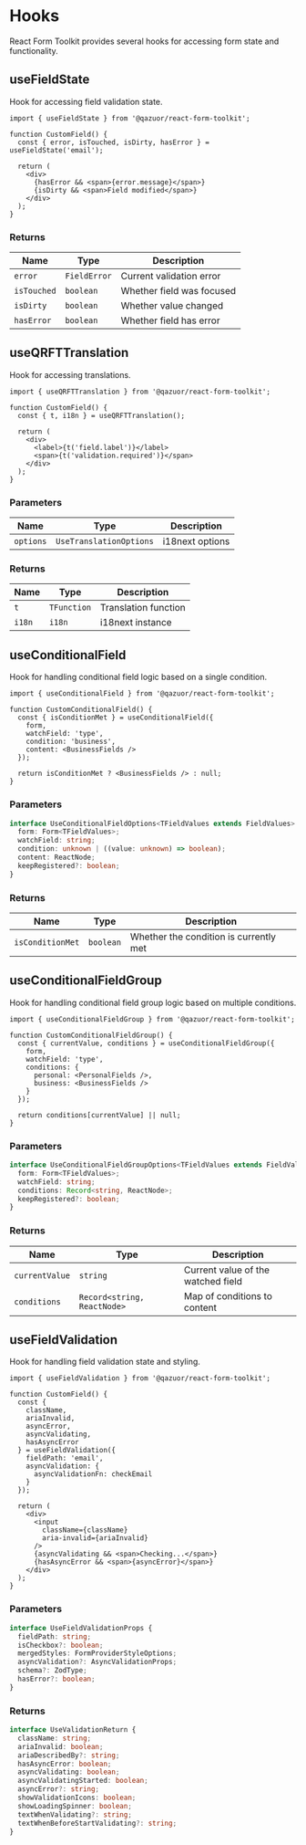 # Hooks

React Form Toolkit provides several hooks for accessing form state and functionality.

## useFieldState

Hook for accessing field validation state.

```tsx
import { useFieldState } from '@qazuor/react-form-toolkit';

function CustomField() {
  const { error, isTouched, isDirty, hasError } = useFieldState('email');

  return (
    <div>
      {hasError && <span>{error.message}</span>}
      {isDirty && <span>Field modified</span>}
    </div>
  );
}
```

### Returns

| Name | Type | Description |
|------|------|-------------|
| `error` | `FieldError` | Current validation error |
| `isTouched` | `boolean` | Whether field was focused |
| `isDirty` | `boolean` | Whether value changed |
| `hasError` | `boolean` | Whether field has error |

## useQRFTTranslation

Hook for accessing translations.

```tsx
import { useQRFTTranslation } from '@qazuor/react-form-toolkit';

function CustomField() {
  const { t, i18n } = useQRFTTranslation();

  return (
    <div>
      <label>{t('field.label')}</label>
      <span>{t('validation.required')}</span>
    </div>
  );
}
```

### Parameters

| Name | Type | Description |
|------|------|-------------|
| `options` | `UseTranslationOptions` | i18next options |

### Returns

| Name | Type | Description |
|------|------|-------------|
| `t` | `TFunction` | Translation function |
| `i18n` | `i18n` | i18next instance |

## useConditionalField

Hook for handling conditional field logic based on a single condition.

```tsx
import { useConditionalField } from '@qazuor/react-form-toolkit';

function CustomConditionalField() {
  const { isConditionMet } = useConditionalField({
    form,
    watchField: 'type',
    condition: 'business',
    content: <BusinessFields />
  });

  return isConditionMet ? <BusinessFields /> : null;
}
```

### Parameters

```typescript
interface UseConditionalFieldOptions<TFieldValues extends FieldValues> {
  form: Form<TFieldValues>;
  watchField: string;
  condition: unknown | ((value: unknown) => boolean);
  content: ReactNode;
  keepRegistered?: boolean;
}
```

### Returns

| Name | Type | Description |
|------|------|-------------|
| `isConditionMet` | `boolean` | Whether the condition is currently met |

## useConditionalFieldGroup

Hook for handling conditional field group logic based on multiple conditions.

```tsx
import { useConditionalFieldGroup } from '@qazuor/react-form-toolkit';

function CustomConditionalFieldGroup() {
  const { currentValue, conditions } = useConditionalFieldGroup({
    form,
    watchField: 'type',
    conditions: {
      personal: <PersonalFields />,
      business: <BusinessFields />
    }
  });

  return conditions[currentValue] || null;
}
```

### Parameters

```typescript
interface UseConditionalFieldGroupOptions<TFieldValues extends FieldValues> {
  form: Form<TFieldValues>;
  watchField: string;
  conditions: Record<string, ReactNode>;
  keepRegistered?: boolean;
}
```

### Returns

| Name | Type | Description |
|------|------|-------------|
| `currentValue` | `string` | Current value of the watched field |
| `conditions` | `Record<string, ReactNode>` | Map of conditions to content |

## useFieldValidation

Hook for handling field validation state and styling.

```tsx
import { useFieldValidation } from '@qazuor/react-form-toolkit';

function CustomField() {
  const {
    className,
    ariaInvalid,
    asyncError,
    asyncValidating,
    hasAsyncError
  } = useFieldValidation({
    fieldPath: 'email',
    asyncValidation: {
      asyncValidationFn: checkEmail
    }
  });

  return (
    <div>
      <input
        className={className}
        aria-invalid={ariaInvalid}
      />
      {asyncValidating && <span>Checking...</span>}
      {hasAsyncError && <span>{asyncError}</span>}
    </div>
  );
}
```

### Parameters

```typescript
interface UseFieldValidationProps {
  fieldPath: string;
  isCheckbox?: boolean;
  mergedStyles: FormProviderStyleOptions;
  asyncValidation?: AsyncValidationProps;
  schema?: ZodType;
  hasError?: boolean;
}
```

### Returns

```typescript
interface UseValidationReturn {
  className: string;
  ariaInvalid: boolean;
  ariaDescribedBy?: string;
  hasAsyncError: boolean;
  asyncValidating: boolean;
  asyncValidatingStarted: boolean;
  asyncError?: string;
  showValidationIcons: boolean;
  showLoadingSpinner: boolean;
  textWhenValidating?: string;
  textWhenBeforeStartValidating?: string;
}
```
